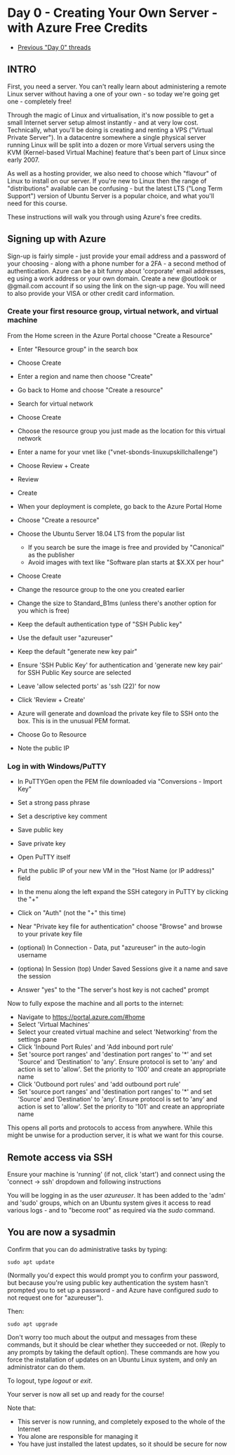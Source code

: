 # Day 0 - Creating Your Own Server - with Azure Free Credits

* [Previous "Day 0" threads](https://www.reddit.com/r/linuxupskillchallenge/search/?q=Day%200&restrict_sr=1)

## INTRO

First, you need a server. You can't really learn about administering a remote Linux server without having a one of your own - so today we're going get one - completely free!

Through the magic of Linux and virtualisation, it's now possible to get a small Internet server setup almost instantly - and at very low cost. Technically, what you'll be doing is creating and renting a VPS  ("Virtual Private Server"). In a datacentre somewhere a single physical server running Linux will be split into a dozen or more Virtual servers using the KVM (Kernel-based Virtual Machine) feature that's been part of Linux since early 2007.

As well as a hosting provider, we also need to choose which "flavour" of Linux to install on our server. If you're new to Linux then the range of "distributions" available can be confusing - but the latest LTS ("Long Term Support") version of Ubuntu Server is a popular choice, and what you'll need for this course.

These instructions will walk you through using Azure's free credits.

## Signing up with Azure

Sign-up is fairly simple - just provide your email address and a password of your choosing - along with a phone number for a 2FA - a second method of authentication. Azure can be a bit funny about 'corporate' email addresses, eg using a work address or your own domain. Create a new @outlook or @gmail.com account if so using the link on the sign-up page.
You will need to also provide your VISA or other credit card information.

### Create your first resource group, virtual network, and virtual machine

From the Home screen in the Azure Portal choose "Create a Resource"

* Enter "Resource group" in the search box
* Choose Create
* Enter a region and name then choose "Create"
* Go back to Home and choose "Create a resource"
* Search for virtual network
* Choose Create
* Choose the resource group you just made as the location for this virtual network
* Enter a name for your vnet like ("vnet-sbonds-linuxupskillchallenge")
* Choose Review + Create
* Review
* Create
* When your deployment is complete, go back to the Azure Portal Home
* Choose "Create a resource"
* Choose the Ubuntu Server 18.04 LTS from the popular list
  * If you search be sure the image is free and provided by "Canonical" as the publisher
  * Avoid images with text like "Software plan starts at $X.XX per hour"
* Choose Create
* Change the resource group to the one you created earlier
* Change the size to Standard_B1ms (unless there's another option for you which is free)
* Keep the default authentication type of "SSH Public key"
* Use the default user "azureuser"
* Keep the default "generate new key pair"

* Ensure 'SSH Public Key' for authentication and 'generate new key pair' for SSH Public Key source are selected
* Leave 'allow selected ports' as 'ssh (22)' for now
* Click 'Review + Create'
* Azure will generate and download the private key file to SSH onto the box. This is in the unusual PEM format.
* Choose Go to Resource
* Note the public IP

### Log in with Windows/PuTTY

* In PuTTYGen open the PEM file downloaded via "Conversions - Import Key"
* Set a strong pass phrase
* Set a descriptive key comment
* Save public key
* Save private key

* Open PuTTY itself
* Put the public IP of your new VM in the "Host Name (or IP address)" field
* In the menu along the left expand the SSH category in PuTTY by clicking the "+"
* Click on "Auth" (not the "+" this time)
* Near "Private key file for authentication" choose "Browse" and browse to your private key file
* (optional) In Connection - Data, put "azureuser" in the auto-login username
* (optiona) In Session (top) Under Saved Sessions give it a name and save the session
* Answer "yes" to the "The server's host key is not cached" prompt

Now to fully expose the machine and all ports to the internet:

- Navigate to <https://portal.azure.com/#home>
- Select 'Virtual Machines'
- Select your created virtual machine and select 'Networking' from the settings pane
- Click 'Inbound Port Rules' and 'Add inbound port rule'
- Set 'source port ranges' and 'destination port ranges' to '*' and set 'Source' and 'Destination' to 'any'. Ensure protocol is set to 'any' and action is set to 'allow'. Set the priority to '100' and create an appropriate name
- Click 'Outbound port rules' and 'add outbound port rule'
- Set 'source port ranges' and 'destination port ranges' to '*' and set 'Source' and 'Destination' to 'any'. Ensure protocol is set to 'any' and action is set to 'allow'. Set the priority to '101' and create an appropriate name

This opens all ports and protocols to access from anywhere. While this might be unwise for a production server, it is what we want for this course.

## Remote access via SSH

Ensure your machine is 'running' (if not, click 'start') and connect using the 'connect -> ssh' dropdown and following instructions

You will be logging in as the user *azureuser*. It has been added to the 'adm' and 'sudo' groups, which on an Ubuntu system gives it access to read various logs - and to "become root" as required via the _sudo_ command.

## You are now a sysadmin

Confirm that you can do administrative tasks by typing:

`sudo apt update`

(Normally you'd expect this would prompt you to confirm your password, but because you're using public key authentication the system hasn't prompted you to set up a password - and Azure have configured *sudo* to not request one for "azureuser").

Then:

`sudo apt upgrade`

Don't worry too much about the output and messages from these commands, but it should be clear whether they succeeded or not. (Reply to any prompts by taking the default option). These commands are how you force the installation of updates on an Ubuntu Linux system, and only an administrator can do them.

To logout, type _logout_ or _exit_.

Your server is now all set up and ready for the course!

Note that:

* This server is now running, and completely exposed to the whole of the Internet
* You alone are responsible for managing it
* You have just installed the latest updates, so it should be secure for now
